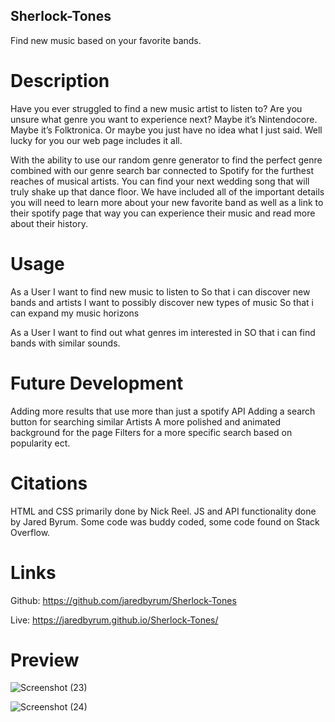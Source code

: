 ## Sherlock-Tones
Find new music based on your favorite bands.

# Description
Have you ever struggled to find a new music artist to listen to? Are you unsure what genre you want to experience next? Maybe it’s Nintendocore. Maybe it’s Folktronica. Or maybe you just have no idea what I just said. Well lucky for you our web page includes it all. 

With the ability to use our random genre generator to find the perfect genre combined with our genre search bar connected to Spotify for the furthest reaches of musical artists. You can find your next wedding song that will truly shake up that dance floor. We have included all of the important details you will need to learn more about your new favorite band as well as a link to their spotify page that way you can experience their music and read more about their history.

# Usage 
As a User I want to find new music to listen to
So that i can discover new bands and artists
I want to possibly discover new types of music 
So that i can expand my music horizons

As a User I want to find out what genres im interested in
SO that i can find bands with similar sounds.

# Future Development
Adding more results that use more than just a spotify API
Adding a search button for searching similar Artists
A more polished and animated background for the page
Filters for a more specific search based on popularity ect.

# Citations 
HTML and CSS primarily done by Nick Reel. JS and API functionality done by Jared Byrum. Some code was buddy coded, some code found on Stack Overflow.

# Links 
Github: https://github.com/jaredbyrum/Sherlock-Tones

Live: https://jaredbyrum.github.io/Sherlock-Tones/

# Preview 
![Screenshot (23)](https://github.com/jaredbyrum/Sherlock-Tones/assets/141647333/960f6395-e49c-4920-9b82-58ddf608d364)

![Screenshot (24)](https://github.com/jaredbyrum/Sherlock-Tones/assets/141647333/33f76feb-166c-436f-88af-ff7b7d100ad9)


